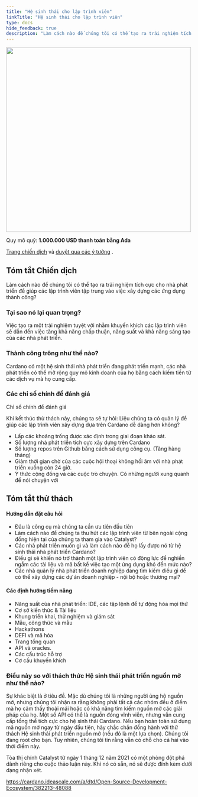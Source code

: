 ```yaml
---
title: "Hệ sinh thái cho lập trình viên"
linkTitle: "Hệ sinh thái cho lập trình viên"
type: docs
hide_feedback: true
description: "Làm cách nào để chúng tôi có thể tạo ra trải nghiệm tích cực cho nhà phát triển để giúp các lập trình viên tập trung vào việc xây dựng các ứng dụng thành công?"
---
```


<img src="https://cardano.ideascale.com/community-library/accounts/93/936143/Public/01-Developer-Ecosystem-4d9cc4.png" style="width:500px;height500px">

Quy mô quỹ: **1.000.000 USD thanh toán bằng Ada**

[Trang chiến dịch](https://cardano.ideascale.com/c/idea/384822) và [duyệt qua các ý tưởng](https://cardano.ideascale.com/c/campaigns/26433/stage/all/ideas/unspecified) .

## Tóm tắt Chiến dịch

Làm cách nào để chúng tôi có thể tạo ra trải nghiệm tích cực cho nhà phát triển để giúp các lập trình viên tập trung vào việc xây dựng các ứng dụng thành công?

### Tại sao nó lại quan trọng?

Việc tạo ra một trải nghiệm tuyệt vời nhằm khuyến khích các lập trình viên sẽ dẫn đến việc tăng khả năng chấp thuận, năng suất và khả năng sáng tạo của các nhà phát triển.

### Thành công trông như thế nào?

Cardano có một hệ sinh thái nhà phát triển đang phát triển mạnh, các nhà phát triển có thể mở rộng quy mô kinh doanh của họ bằng cách kiếm tiền từ các dịch vụ mà họ cung cấp.

### Các chỉ số chính để đánh giá

Chỉ số chính để đánh giá

Khi kết thúc thử thách này, chúng ta sẽ tự hỏi: Liệu chúng ta có quản lý để giúp các lập trình viên xây dựng dựa trên Cardano dễ dàng hơn không?

- Lấp các khoảng trống được xác định trong giai đoạn khảo sát.
- Số lượng nhà phát triển tích cực xây dựng trên Cardano
- Số lượng repos trên Github bằng cách sử dụng công cụ. (Tăng hàng tháng)
- Giảm thời gian chờ của các cuộc hội thoại không hồi âm với nhà phát triển xuống còn 24 giờ.
- Ý thức cộng đồng và các cuộc trò chuyện. Có những người xung quanh để nói chuyện với

## Tóm tắt thử thách

#### Hướng dẫn đặt câu hỏi

- Đâu là công cụ mà chúng ta cần ưu tiên đầu tiên
- Làm cách nào để chúng ta thu hút các lập trình viên từ bên ngoài cộng đồng hiện tại của chúng ta tham gia vào Catalyst?
- Các nhà phát triển muốn gì và làm cách nào để họ lấy được nó từ hệ sinh thái nhà phát triển Cardano?
- Điều gì sẽ khiến nó trở thành một lập trình viên  có động lực để nghiền ngẫm các tài liệu và mã bất kể việc tạo một ứng dụng khó đến mức nào?
- Các nhà quản lý nhà phát triển doanh nghiệp đang tìm kiếm điều gì để có thể xây dựng các dự án doanh nghiệp - nội bộ hoặc thương mại?

#### Các định hướng tiềm năng

- Năng suất của nhà phát triển: IDE, các tập lệnh để tự động hóa mọi thứ
- Cơ sở kiến thức &amp; Tài liệu
- Khung triển khai, thử nghiệm và giám sát
- Mẫu, công thức và mẫu
- Hackathons
- DEFI và mã hóa
- Trang tổng quan
- API và oracles.
- Các cấu trúc hỗ trợ
- Cơ cấu khuyến khích

### Điều này so với thách thức Hệ sinh thái phát triển nguồn mở như thế nào?

Sự khác biệt là ở tiêu đề. Mặc dù chúng tôi là những người ủng hộ nguồn mở, nhưng chúng tôi nhận ra rằng không phải tất cả các nhóm đều ở điểm mà họ cảm thấy thoải mái hoặc có khả năng tìm kiếm nguồn mở các giải pháp của họ. Một số API có thể là nguồn đóng vĩnh viễn, nhưng vẫn cung cấp tổng thể tích cực cho hệ sinh thái Cardano. Nếu bạn hoàn toàn sử dụng mã nguồn mở ngay từ ngày đầu tiên, hãy chắc chắn đồng hành với thử thách Hệ sinh thái phát triển nguồn mở (nếu đó là một lựa chọn). Chúng tôi đang root cho bạn. Tuy nhiên, chúng tôi tin rằng vẫn có chỗ cho cả hai vào thời điểm này.

Tòa thị chính Catalyst từ ngày 1 tháng 12 năm 2021 có một phòng đột phá dành riêng cho cuộc thảo luận này. Khi nó có sẵn, nó sẽ được đính kèm dưới dạng nhận xét.

https://cardano.ideascale.com/a/dtd/Open-Source-Development-Ecosystem/382213-48088
